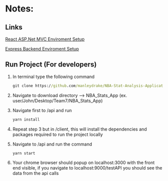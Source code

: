# Notes: 


## Links 
[React ASP.Net MVC Enviroment Setup](https://www.c-sharpcorner.com/article/my-first-react-application-with-asp-net-mvc/) 

[Express Backend Enviroment Setup](https://www.freecodecamp.org/news/create-a-react-frontend-a-node-express-backend-and-connect-them-together-c5798926047c/)


## Run Project (For developers)

1. In terminal type the following command 
    ```cmd
    git clone https://github.com/manleydrake/NBA-Stat-Analysis-Application.git
    ```
2. Navigate to download directory --> NBA_Stats_App (ex. user/John/Desktop/Team7/NBA_Stats_App)
3. Navigate first to /api and run 

    ```cmd 
    yarn install 
    ```
4. Repeat step 3 but in /client, this will install the dependencies and packages required to run the project locally 

5. Navigate to /api and run the command 

    ```cmd 
    yarn start 
    ```
6. Your chrome browser should popup on localhost:3000 with the front end visible, if you navigate to localhost:9000/testAPI you should see the data from the api calls  